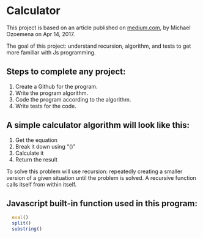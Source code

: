 # Calculator

This project is based on an article published on <a href="https://medium.com/afwican-dev/building-a-calculator-9d05e45d113a">medium.com</a>, by Michael Ozoemena on Apr 14, 2017.

The goal of this project: understand recursion, algorithm, and tests to get more familiar with Js programming.

## Steps to complete any project:
<ol>
  <li>Create a Github for the program.</li>
  <li>Write the program algorithm.</li>
  <li>Code the program according to the algorithm.</li>
  <li>Write tests for the code.</li>
</ol>

## A simple calculator algorithm will look like this:
<ol>
  <li>Get the equation</li>
  <li>Break it down using “()”</li>
  <li>Calculate it</li>
  <li>Return the result</li>
</ol>

To solve this problem will use recursion: repeatedly creating a smaller version of a given situation until the problem is solved. A recursive function calls itself from within itself.

## Javascript built-in function used in this program:
```javascript
  eval()
  split()
  substring()
```
